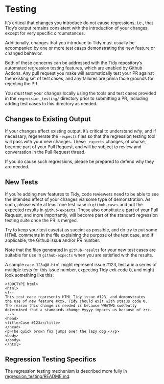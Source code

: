 # Testing

It‘s critical that changes you introduce do not cause regressions, i.e., that
Tidy’s output remains consistent with the introduction of your changes, except
for very specific circumstances.

Additionally, changes that you introduce to Tidy must usually be accompanied by
one or more test cases demonstrating the new feature or changed behavior.

Both of these concerns can be addressed with the Tidy repository’s automated
regression testing features, which are enabled by Github Actions. Any pull
request you make will automatically test your PR against the existing set of
test cases, and any failures are prima facie grounds for rejecting the PR. 

You _must_ test your changes locally using the tools and test cases provided in
the `regression_testing/` directory prior to submitting a PR, including adding
test cases to this directory as needed.


## Changes to Existing Output

If your changes affect existing output, it’s critical to understand _why_, and
if necessary, regenerate the `-expects` files so that the regression testing
tool will pass with your new changes. These `-expects` changes, of course,
become part of your Pull Request, and will be subject to review and conversation
in the Pull Request thread.

If you do cause such regressions, please be prepared to defend why they are
needed.

## New Tests

If you’re adding new features to Tidy, code reviewers need to be able to see the
intended effect of your changes via some type of demonstration. As such, please
write at least one test case in `github-cases` and put the expected results in
`github-expects`. These also constitute a part of your Pull Request, and more
importantly, will become part of the standard regression testing suite once the
PR is merged.

Try to keep your test case(s) as succint as possible, and do try to put some HTML
comments in the file explaining the purpose of the test case, and if applicable,
the Github issue and/or PR number.

Note that the files generated in `github-results` for your new test cases are
suitable for use in `github-expects` when you are satisfied with the results.

A sample `case-123a@0.html` might represent issue #123, test **a** in a series
of multiple tests for this issue number, expecting Tidy exit code 0, and might
look something like this:

```
<!DOCTYPE html>
<html>
<!--
This test case represents HTML Tidy issue #123, and demonstrates
the use of new feature #xxx. Tidy should exit with status code 0.
The reason this change is needed is because WHATWG suddently
determined that a standards change #yyyy impacts us because of zzz.
 -->
<head>
<title>Case #123a</title>
</head>
<p>The quick brown fox jumps over the lazy dog.<//p>
<body>
</body>
</html>
```


## Regression Testing Specifics

The regression testing mechanism is described more fully in [regression_testing/README.md](../regression_testing/README.md).